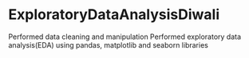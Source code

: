 # ExploratoryDataAnalysisDiwali
Performed data cleaning and manipulation
Performed exploratory data analysis(EDA) using pandas, matplotlib and seaborn libraries
